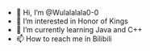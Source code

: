 - 👋 Hi, I’m @Wulalalala0-0
- 👀 I’m interested in Honor of Kings
- 🌱 I’m currently learning Java and C++
- 📫 How to reach me in Bilibili

<!---
Wulalalala0-0/Wulalalala0-0 is a ✨ special ✨ repository because its `README.md` (this file) appears on your GitHub profile.
You can click the Preview link to take a look at your changes.
--->
